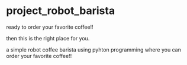 # project_robot_barista

ready to order your favorite coffee!!


then this is the right place for you. 

a simple robot coffee barista using pyhton programming where you  can order your favorite coffee!!
